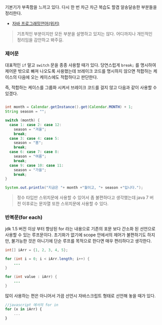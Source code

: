 
기본기가 부족함을 느끼고 있다. 다시 한 번 차근 차근 복습도 할겸 알송달송한 부분들을 정리한다.

- [자바 프로그래밍언어(위키)](https://ko.wikipedia.org/wiki/%EC%9E%90%EB%B0%94_(%ED%94%84%EB%A1%9C%EA%B7%B8%EB%9E%98%EB%B0%8D_%EC%96%B8%EC%96%B4) "자바 프로그래밍언어")

>기초적인 부분이지만 모든 부분을 설명하고 있지는 않다. 어디까지나 개인적인 정리임을 감안하고 봐주길.


### 제어문 

대표적인 `if` 말고 `switch` 문을 종종 사용할 때가 있다. 당연스럽게 `break;` 를 명시하여 제어문 밖으로 빠져 나오도록 사용했는데 
브레이크 코드를 명시하지 않으면 적합하는 케이스의 다음에 오는 케이스에도 적합하다고 판단한다. 

즉, 적합하는 케이스를 그룹화 시켜서 브레이크 코드를 걸지 않고 다음과 같이 사용할 수 있겠다.


```java

int month = Calendar.getInstance().get(Calendar.MONTH) + 1;
String season = "";

switch (month) {
  case 1: case 2: case 12:
    season = "겨울";
    break;
  case 3: case 4: case 5:
    season = "봄";
    break;
  case 6: case 7: case 8:
    season = "여름";
    break;
  case 9: case 10: case 11:
    season = "가을";
    break;
}

System.out.println("지금은 "+ month +"월이고, "+ season +"입니다.");

```

>정수 타입만 스위치문에 사용할 수 있어서 좀 불편하다고 생각했는데 java 7 버전 이후로는 문자열 또한 스위치문에 사용할 수 있다.


### 반복문(for each)

jdk 1.5 버전 이상 부터 향상된 for 라는 내용으로 기존의 포문 보다 간소화 된 선언으로 사용할 수 있는 루프문이다.
초기화가 없기에 scope 안에서의 제어가 불편하기도 하지만, 불가능한 것은 아니기에 단순 루프를 목적으로 한다면 매우 편리하다고 생각한다.

```java
int[] iArr = {1, 2, 3, 4, 5};

for (int i = 0; i < iArr.length; i++) {
    ...
}

for (int value : iArr) {
    ...
}
```

많이 사용하는 편은 아니어서 가끔 선언시 자바스크립트 형태로 선언해 놓을 때가 있다. 

```javascript
//javascript 에서의 for in
for (x in iArr) {
    ...
}
```

